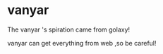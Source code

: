 # vanyar
The vanyar 's spiration came from golaxy!

vanyar can get everything from web ,so be careful!
